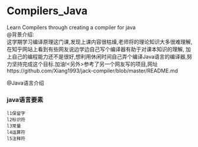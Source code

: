 # Compilers_Java
Learn Compilers through creating a compiler for java
<br>
@背景介绍:
<br>
这学期学习编译原理这门课,发现上课内容很枯燥,老师将的理论知识大多很难理解,在知乎网站上看到有些网友说边学边自己写个编译器有助于对课本知识的理解,
加上自己的编程能力还不是很好,想利用休闲时间自己弄个编译Java语言的编译器,努力坚持完成这个目标.加油!<另外>参考了另一个网友写的项目,网址https://github.com/Xiang1993/jack-compiler/blob/master/README.md

@Java语言介绍
<br>
### java语言要素
    l1保留字
    l2标识符
    l3常量
    l4运算符
    l5注释符

<br>
<br>
<br>
<br>
<br>
<br>
